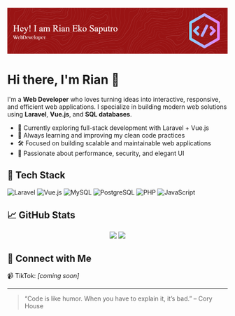 <!-- Banner -->
<p align="center">
  <img src="https://raw.githubusercontent.com/rianeko01/rianeko01/main/github-header-image.png" alt="Header image" />
</p>

# Hi there, I'm Rian 👋

I'm a **Web Developer** who loves turning ideas into interactive, responsive, and efficient web applications. I specialize in building modern web solutions using **Laravel**, **Vue.js**, and **SQL databases**.

- 🚀 Currently exploring full-stack development with Laravel + Vue.js  
- 🧠 Always learning and improving my clean code practices  
- 🛠️ Focused on building scalable and maintainable web applications  
- 🎯 Passionate about performance, security, and elegant UI  

## 🧰 Tech Stack
![Laravel](https://img.shields.io/badge/-Laravel-F55247?style=flat&logo=laravel&logoColor=white)
![Vue.js](https://img.shields.io/badge/-Vue.js-42b883?style=flat&logo=vue.js&logoColor=white)
![MySQL](https://img.shields.io/badge/-MySQL-4479A1?style=flat&logo=mysql&logoColor=white)
![PostgreSQL](https://img.shields.io/badge/-PostgreSQL-336791?style=flat&logo=postgresql&logoColor=white)
![PHP](https://img.shields.io/badge/-PHP-777BB4?style=flat&logo=php&logoColor=white)
![JavaScript](https://img.shields.io/badge/-JavaScript-F7DF1E?style=flat&logo=javascript&logoColor=black)

## 📈 GitHub Stats
<p align="center">
  <img src="https://github-readme-stats.vercel.app/api?username=rianeko01&show_icons=true&theme=radical" width="48%" />
  <img src="https://github-readme-stats.vercel.app/api/top-langs/?username=rianeko01&layout=compact&theme=radical" width="50%" />
</p>

## 🔗 Connect with Me
📹 TikTok: *[coming soon]*

---

> “Code is like humor. When you have to explain it, it’s bad.” – Cory House
